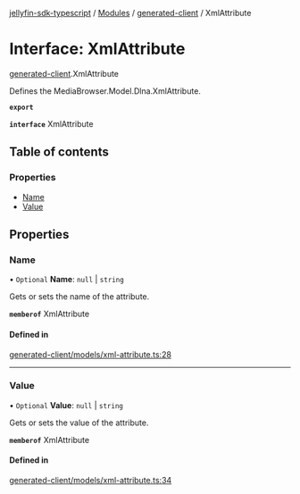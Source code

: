 [jellyfin-sdk-typescript](../README.md) / [Modules](../modules.md) / [generated-client](../modules/generated_client.md) / XmlAttribute

# Interface: XmlAttribute

[generated-client](../modules/generated_client.md).XmlAttribute

Defines the MediaBrowser.Model.Dlna.XmlAttribute.

**`export`**

**`interface`** XmlAttribute

## Table of contents

### Properties

- [Name](generated_client.XmlAttribute.md#name)
- [Value](generated_client.XmlAttribute.md#value)

## Properties

### Name

• `Optional` **Name**: ``null`` \| `string`

Gets or sets the name of the attribute.

**`memberof`** XmlAttribute

#### Defined in

[generated-client/models/xml-attribute.ts:28](https://github.com/thornbill/jellyfin-sdk-typescript/blob/644c849/src/generated-client/models/xml-attribute.ts#L28)

___

### Value

• `Optional` **Value**: ``null`` \| `string`

Gets or sets the value of the attribute.

**`memberof`** XmlAttribute

#### Defined in

[generated-client/models/xml-attribute.ts:34](https://github.com/thornbill/jellyfin-sdk-typescript/blob/644c849/src/generated-client/models/xml-attribute.ts#L34)
